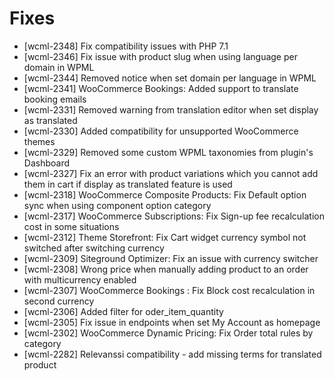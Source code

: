 # Fixes
* [wcml-2348] Fix compatibility issues with PHP 7.1
* [wcml-2346] Fix issue with product slug when using language per domain in WPML
* [wcml-2344] Removed notice when set domain per language in WPML
* [wcml-2341] WooCommerce Bookings: Added support to translate booking emails
* [wcml-2331] Removed warning from translation editor when set display as translated
* [wcml-2330] Added compatibility for unsupported WooCommerce themes
* [wcml-2329] Removed some custom WPML taxonomies from plugin's Dashboard
* [wcml-2327] Fix an error with product variations which you cannot add them in cart if display as translated feature is used
* [wcml-2318] WooCommerce Composite Products: Fix Default option sync when using component option category
* [wcml-2317] WooCommerce Subscriptions: Fix Sign-up fee recalculation cost in some situations
* [wcml-2312] Theme Storefront: Fix Cart widget currency symbol not switched after switching currency
* [wcml-2309] Siteground Optimizer: Fix an issue with currency switcher
* [wcml-2308] Wrong price when manually adding product to an order with multicurrency enabled
* [wcml-2307] WooCommerce Bookings : Fix Block cost recalculation in second currency
* [wcml-2306] Added filter for oder_item_quantity
* [wcml-2305] Fix issue in endpoints when set My Account as homepage
* [wcml-2302] WooCommerce Dynamic Pricing: Fix Order total rules by category
* [wcml-2282] Relevanssi compatibility - add missing terms for translated product